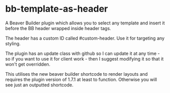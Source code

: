 # bb-template-as-header
A Beaver Builder plugin which allows you to select any template and insert it before the BB header wrapped inside header tags. 

The header has a custom ID called #custom-header. Use it for targeting any styling.

The plugin has an update class with github so I can update it at any time - so if you want to use it for client work - then I suggest modifying it so that it won't get overridden.

This utilises the new beaver builder shortcode to render layouts and requires the plugin version of 1.7.1 at least to function.  Otherwise you will see just an outputted shortcode.